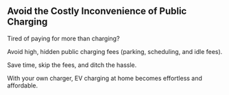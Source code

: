 ## **Avoid the Costly Inconvenience of Public Charging**

Tired of paying for more than charging?

Avoid high, hidden public charging fees (parking, scheduling, and idle fees).

Save time, skip the fees, and ditch the hassle.

With your own charger, EV charging at home becomes effortless and affordable.